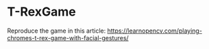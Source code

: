 # T-RexGame
Reproduce the game in this article: https://learnopencv.com/playing-chromes-t-rex-game-with-facial-gestures/
